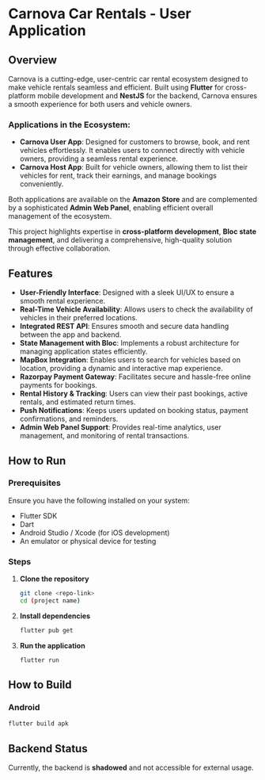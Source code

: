 # Carnova Car Rentals - User Application

## Overview
Carnova is a cutting-edge, user-centric car rental ecosystem designed to make vehicle rentals seamless and efficient. Built using **Flutter** for cross-platform mobile development and **NestJS** for the backend, Carnova ensures a smooth experience for both users and vehicle owners.

### Applications in the Ecosystem:
- **Carnova User App**: Designed for customers to browse, book, and rent vehicles effortlessly. It enables users to connect directly with vehicle owners, providing a seamless rental experience.
- **Carnova Host App**: Built for vehicle owners, allowing them to list their vehicles for rent, track their earnings, and manage bookings conveniently.

Both applications are available on the **Amazon Store** and are complemented by a sophisticated **Admin Web Panel**, enabling efficient overall management of the ecosystem.

This project highlights expertise in **cross-platform development**, **Bloc state management**, and delivering a comprehensive, high-quality solution through effective collaboration.

## Features
- **User-Friendly Interface**: Designed with a sleek UI/UX to ensure a smooth rental experience.
- **Real-Time Vehicle Availability**: Allows users to check the availability of vehicles in their preferred locations.
- **Integrated REST API**: Ensures smooth and secure data handling between the app and backend.
- **State Management with Bloc**: Implements a robust architecture for managing application states efficiently.
- **MapBox Integration**: Enables users to search for vehicles based on location, providing a dynamic and interactive map experience.
- **Razorpay Payment Gateway**: Facilitates secure and hassle-free online payments for bookings.
- **Rental History & Tracking**: Users can view their past bookings, active rentals, and estimated return times.
- **Push Notifications**: Keeps users updated on booking status, payment confirmations, and reminders.
- **Admin Web Panel Support**: Provides real-time analytics, user management, and monitoring of rental transactions.

## How to Run

### Prerequisites
Ensure you have the following installed on your system:
- Flutter SDK
- Dart
- Android Studio / Xcode (for iOS development)
- An emulator or physical device for testing

### Steps
1. **Clone the repository**
   ```sh
   git clone <repo-link>
   cd (project name)
   ```
2. **Install dependencies**
   ```sh
   flutter pub get
   ```
3. **Run the application**
   ```sh
   flutter run
   ```

## How to Build

### Android
```sh
flutter build apk
```


## Backend Status
Currently, the backend is **shadowed** and not accessible for external usage.

